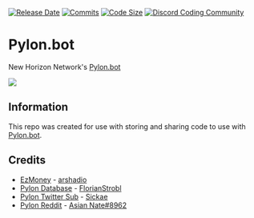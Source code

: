 [![Release Date](https://img.shields.io/github/release-date/New-Horizon-Network/Pylon-Bot)](https://github.com/New-Horizon-Network/Pylon-Bot/releases)
[![Commits](https://img.shields.io/github/last-commit/New-Horizon-Network/Pylon-Bot/master)](https://github.com/New-Horizon-Network/Pylon-Bot)
[![Code Size](https://img.shields.io/github/languages/code-size/New-Horizon-Network/Pylon-Bot)](https://github.com/New-Horizon-Network/Pylon-Bot)
[![Discord Coding Community](https://discordapp.com/api/guilds/801125364218200074/widget.png?style=shield)](https://dsc.gg/discord-coding-community)

# Pylon.bot
New Horizon Network's [Pylon.bot](https://Pylon.bot)

![](https://raw.githubusercontent.com/New-Horizon-Network/Pylon-Bot/master/images/Screenshot_2020-11-01_02-25-13.png)

## Information


This repo was created for use with storing and sharing code to use with [Pylon.bot](https://Pylon.bot).


## Credits

 - [EzMoney](https://github.com/arshadio/ezmoney-pylon) - [arshadio](https://github.com/arshadio/)
 - [Pylon Database](https://github.com/FlorianStrobl/Discord-Pylon-Bot/blob/master/Scripts/Functions/Database.ts) - [FlorianStrobl](https://github.com/FlorianStrobl)
 - [Pylon Twitter Sub](https://github.com/Sickae/pylon-twitter-sub) - [Sickae](https://github.com/Sickae/)
 - [Pylon Reddit](https://discord.com/channels/530557949098065930/695065184615792710/797328463961915394) - [Asian Nate#8962]()